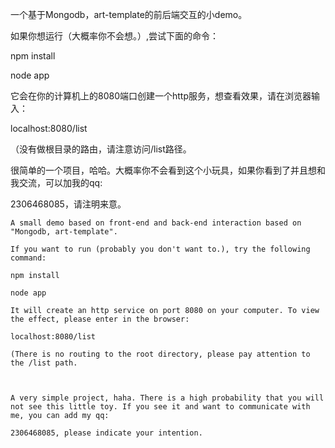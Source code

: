 一个基于Mongodb，art-template的前后端交互的小demo。

如果你想运行（大概率你不会想。）,尝试下面的命令：

npm install  

node app 

它会在你的计算机上的8080端口创建一个http服务，想查看效果，请在浏览器输入：

localhost:8080/list

（没有做根目录的路由，请注意访问/list路径。



很简单的一个项目，哈哈。大概率你不会看到这个小玩具，如果你看到了并且想和我交流，可以加我的qq:

2306468085，请注明来意。





```English
A small demo based on front-end and back-end interaction based on "Mongodb, art-template".

If you want to run (probably you don't want to.), try the following command:

npm install

node app

It will create an http service on port 8080 on your computer. To view the effect, please enter in the browser:

localhost:8080/list

(There is no routing to the root directory, please pay attention to the /list path.



A very simple project, haha. There is a high probability that you will not see this little toy. If you see it and want to communicate with me, you can add my qq:

2306468085, please indicate your intention.
```